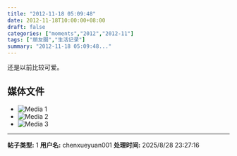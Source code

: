 ```yaml
---
title: "2012-11-18 05:09:48"
date: 2012-11-18T10:00:00+08:00
draft: false
categories: ["moments","2012","2012-11"]
tags: ["朋友圈","生活记录"]
summary: "2012-11-18 05:09:48..."
---
```


还是以前比较可爱。

## 媒体文件

- ![Media 1](/Moments/photos/2012-11-18/201211180509480.jpg)
- ![Media 2](/Moments/photos/2012-11-18/201211180509481.jpg)
- ![Media 3](/Moments/photos/2012-11-18/201211180509482.jpg)

---

**帖子类型:** 1
**用户名:** chenxueyuan001
**处理时间:** 2025/8/28 23:27:16